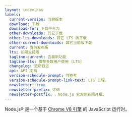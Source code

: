 ```yaml
---
layout: index.hbs
labels:
  current-version: 当前版本
  download: 下载
  download-for: 下载平台为
  other-downloads: 其它下载
  other-lts-downloads: 其它 LTS 版下载
  other-current-downloads: 其它当前版下载
  current: 当前发布版
  lts: 长期支持版
  tagline-current: 含最新功能
  tagline-lts: 推荐多数用户使用 (LTS)
  changelog: 更新日志
  api: API 文档
  version-schedule-prompt: 可参考
  version-schedule-prompt-link-text: LTS 日程。
  newsletter: true
  newsletter-prefix: 订阅
  newsletter-postfix: ，Node.js 官方的新闻月报。
---
```


Node.js® 是一个基于 [Chrome V8 引擎](https://v8.dev/) 的 JavaScript 运行时。
